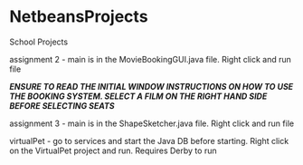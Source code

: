 # NetbeansProjects
School Projects

assignment 2 - main is in the MovieBookingGUI.java file.  Right click and run file

***ENSURE TO READ THE INITIAL WINDOW INSTRUCTIONS ON HOW TO USE THE BOOKING SYSTEM.  SELECT A FILM ON THE RIGHT HAND SIDE BEFORE SELECTING SEATS***

assignment 3 - main is in the ShapeSketcher.java file.  Right click and run file

virtualPet - go to services and start the Java DB before starting.  Right click on the VirtualPet project and run.  Requires Derby to run

